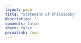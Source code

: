 ```yaml
---
layout: page
title: "Statement of Philosophy"
description: ""
comments: false
share: false
permalink: /sop
---  
```

